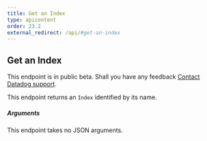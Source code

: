```yaml
---
title: Get an Index
type: apicontent
order: 23.2
external_redirect: /api/#get-an-index
---
```


## Get an Index

<div class="alert alert-warning">
This endpoint is in public beta. Shall you have any feedback <a href="/help">Contact Datadog support</a>.
</div>

This endpoint returns an `Index` identified by its name.

##### Arguments

This endpoint takes no JSON arguments.
